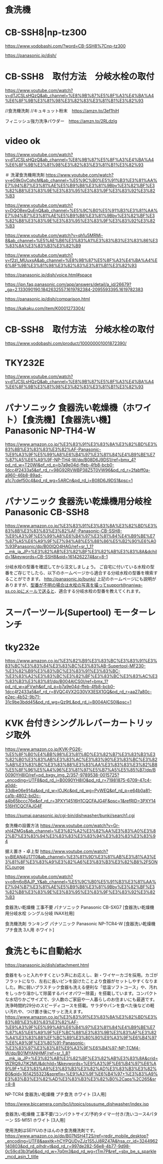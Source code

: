 
# 食洗機
# CB-SSH8|np-tz300
https://www.yodobashi.com/?word=CB-SSH8%7Cnp-tz300

https://panasonic.jp/dish/

# CB-SSH8　取付方法　分岐水栓の取付 
https://www.youtube.com/watch?v=dTJCSLsHQzQ&ab_channel=%E8%9B%87%E5%8F%A3%E4%BA%A4%E6%8F%9B%E3%81%98%E3%82%83%E3%81%B1%E3%82%93

//食洗機洗剤
//キュキュット粉末　https://amzn.to/3ef1hiH​

フィニッシュ強力洗浄パウダー　https://amzn.to/2RLdzIg

# video ok
https://www.youtube.com/watch?v=dTJCSLsHQzQ&ab_channel=%E8%9B%87%E5%8F%A3%E4%BA%A4%E6%8F%9B%E3%81%98%E3%82%83%E3%81%B1%E3%82%93

＃ 洗濯食洗機用洗剤
https://www.youtube.com/watch?v=eG9kGvCqhcM&ab_channel=%E5%9C%B0%E5%91%B3%E3%81%AA%E7%94%B7%E3%81%AE%E5%B9%B8%E3%81%9Bby%E3%82%BF%E3%82%B8%E3%83%9E%E3%83%95%E3%83%9F%E3%83%92%E3%82%B3

https://www.youtube.com/watch?v=DQOBexQuEnQ&ab_channel=%E5%9C%B0%E5%91%B3%E3%81%AA%E7%94%B7%E3%81%AE%E5%B9%B8%E3%81%9Bby%E3%82%BF%E3%82%B8%E3%83%9E%E3%83%95%E3%83%9F%E3%83%92%E3%82%B3

https://www.youtube.com/watch?v=qh1u5MRMi-8&ab_channel=%E5%AE%B6%E3%83%A1%E3%83%B3%E3%83%86%E3%83%8A%E3%83%B3%E3%82%B9

https://www.youtube.com/watch?v=f2zI_MUuxsA&ab_channel=%E8%9B%87%E5%8F%A3%E4%BA%A4%E6%8F%9B%E3%81%98%E3%82%83%E3%81%B1%E3%82%93

https://panasonic.jp/dish/voice.html#space

https://jpn.faq.panasonic.com/app/answers/detail/a_id/26679?_ga=2.133090190.1842632557.1619782384-2095593395.1619782383


https://panasonic.jp/dish/comparison.html

https://kakaku.com/item/K0001273304/

# CB-SSH8　取付方法　分岐水栓の取付 
https://www.yodobashi.com/product/100000001001872390/

# TKY232E
https://www.youtube.com/watch?v=dTJCSLsHQzQ&ab_channel=%E8%9B%87%E5%8F%A3%E4%BA%A4%E6%8F%9B%E3%81%98%E3%82%83%E3%81%B1%E3%82%93

# パナソニック 食器洗い乾燥機（ホワイト）【食洗機】【食器洗い機】 Panasonic NP-TH4-W
https://www.amazon.co.jp/%E3%83%91%E3%83%8A%E3%82%BD%E3%83%8B%E3%83%83%E3%82%AF-Panasonic-%E9%A3%9F%E5%99%A8%E6%B4%97%E3%81%84%E4%B9%BE%E7%87%A5%E6%A9%9F-NP-TH4-W/dp/B08D6J9DS1/ref=bmx_4?pd_rd_w=T20Wl&pf_rd_p=b7a9e04d-ffeb-4fb8-bcb0-1dcc4f2433a5&pf_rd_r=98G92RVWBP38Z5T0VW96&pd_rd_r=2fabff0a-a960-46b8-89ad-a1c7cdef50c4&pd_rd_wg=5ARCn&pd_rd_i=B08D6J9DS1&psc=1

# パナソニック 食器洗い乾燥機用分岐栓Panasonic CB-SSH8
https://www.amazon.co.jp/%E3%83%91%E3%83%8A%E3%82%BD%E3%83%8B%E3%83%83%E3%82%AF-Panasonic-CB-SSH8-%E9%A3%9F%E5%99%A8%E6%B4%97%E3%81%84%E4%B9%BE%E7%87%A5%E6%A9%9F%E7%94%A8%E5%88%86%E5%B2%90%E6%A0%93Panasonic/dp/B00IQO4HAG/ref=sr_1_1?__mk_ja_JP=%E3%82%AB%E3%82%BF%E3%82%AB%E3%83%8A&dchild=1&keywords=CB-SSH8&qid=1614262274&sr=8-1


分岐水栓の型番を確認してから注文しましょう。
ご自宅に付いている水栓の型番をご存じでしたら、以下のホームページから適合する分岐水栓の型番を検索することができます。
http://panasonic.jp/bunki/
上記のホームページにも説明がありますが、型番が不明の場合は水栓の写真を撮ってsupport@naniwa-ss.co.jpにメールで送ると、適合する分岐水栓の型番を教えてくれます。

# スーパーツール(Supertool) モーターレンチ
# tky232e
https://www.amazon.co.jp/%E3%82%B9%E3%83%BC%E3%83%91%E3%83%BC%E3%83%84%E3%83%BC%E3%83%AB-Supertool-MF230-%E3%82%B9%E3%83%BC%E3%83%91%E3%83%BC-%E3%83%A2%E3%83%BC%E3%82%BF%E3%83%BC%E3%83%AC%E3%83%B3%E3%83%81/dp/B004AICS0I/ref=bmx_1?pd_rd_w=aFVwh&pf_rd_p=b7a9e04d-ffeb-4fb8-bcb0-1dcc4f2433a5&pf_rd_r=8VQC4VX2G30VX3ESX1GQ&pd_rd_r=aa27a80c-e2ec-4b52-9b71-31c9be3bdd45&pd_rd_wg=Qz9tL&pd_rd_i=B004AICS0I&psc=1

# KVK 台付きシングルレバーカートリッジ取外
https://www.amazon.co.jp/KVK-PG26-%E5%8F%B0%E4%BB%98%E3%81%8D%E3%82%B7%E3%83%B3%E3%82%B0%E3%83%AB%E3%83%AC%E3%83%90%E3%83%BC%E3%82%AB%E3%83%BC%E3%83%88%E3%83%AA%E3%83%83%E3%82%B8%E5%8F%96%E5%A4%96%E3%81%97%E5%B7%A5%E5%85%B7/dp/B0090YH8IO/ref=pd_bxgy_img_2/357-9789538-0015725?_encoding=UTF8&pd_rd_i=B0090YH8IO&pd_rd_r=71981875-6709-47c4-a0dd-33dbe06e914a&pd_rd_w=lOJKc&pd_rd_wg=PyWEQ&pf_rd_p=e64b0a81-ca1b-4802-bd2c-a4b65bccc76e&pf_rd_r=3PXY14516H1CQCFAJG4F&psc=1&refRID=3PXY14516H1CQCFAJG4F

https://sumai.panasonic.jp/cgi-bin/dishwasher/bunki/search1.cgi



食洗機の設置方法
https://www.youtube.com/watch?v=Gr-xhl4ZMGs&ab_channel=%E3%82%A2%E3%82%AA%E3%83%A0%E3%82%B7%E3%83%94%E3%83%83%E3%83%94%E3%83%83%E3%83%94

据え置き・卓上型
https://www.youtube.com/watch?v=BlEAN4U17T0&ab_channel=%E3%81%9D%E3%81%AB%E3%81%A3%E3%81%8F%E3%83%A9%E3%82%A6%E3%83%B3%E3%82%B8%2FSONICLounge

https://www.youtube.com/watch?v=o8m6oBAJP_Y&ab_channel=%E5%9C%B0%E5%91%B3%E3%81%AA%E7%94%B7%E3%81%AE%E5%B9%B8%E3%81%9Bby%E3%82%BF%E3%82%B8%E3%83%9E%E3%83%95%E3%83%9F%E3%83%92%E3%82%B3

食器洗い乾燥機 工事不要 
パナソニック Panasonic
CB-SXG7 [食器洗い乾燥機用分岐水栓 シングル分岐 INAX社用]

食洗機洗剤 ランキング
パナソニック Panasonic
NP-TCR4-W [食器洗い乾燥機 プチ食洗 3人用 ホワイト]

# 食洗ともに自動給水
https://panasonic.jp/dish/attachment.html

食器をもっと入れやすくという声にお応えし、新・ワイヤーカゴを採用。カゴがフラットになり、左右に長いピンを設けたことより食器がセットしやすくなりました。熱に弱いプラスチック食器も洗える便利な「低温ソフトコース」や、汚れをしっかり溶かして除菌するバイオパワー除菌」を搭載しています。コンパクトな水切りかごサイズで、少人数のご家庭や一人暮らしのお住まいにも最適です。洗浄時間約29分のスピーディコースを搭載。サラダやパンを食べた後などの軽い汚れや、つけ置き後にサッと洗えます。
https://www.amazon.co.jp/%E3%83%91%E3%83%8A%E3%82%BD%E3%83%8B%E3%83%83%E3%82%AF-%E9%A3%9F%E5%99%A8%E6%B4%97%E3%81%84%E4%B9%BE%E7%87%A5%E6%A9%9F%EF%BC%88%E3%83%9B%E3%83%AF%E3%82%A4%E3%83%88%EF%BC%89%E3%80%90%E9%A3%9F%E6%B4%97%E6%A9%9F%E3%80%91-Panasonic-%E3%83%97%E3%83%81%E9%A3%9F%E6%B4%97-NP-TCM4-W/dp/B01MYANHMF/ref=sr_1_8?__mk_ja_JP=%E3%82%AB%E3%82%BF%E3%82%AB%E3%83%8A&crid=WZRQ9J7IK2MU&dchild=1&keywords=%E9%A3%9F%E6%B4%97%E6%A9%9F+%E3%83%A9%E3%83%B3%E3%82%AD%E3%83%B3%E3%82%B0&qid=1614255323&sprefix=%E9%A3%9F%E6%B4%97+%E3%83%A9%E3%83%B3%E3%82%AD%E3%83%B3%E3%82%B0%2Caps%2C265&sr=8-8


NP-TCR4 食器洗い乾燥機 プチ食洗 ホワイト [3人用]

https://www.biccamera.com/bc/i/topics/osusume_dishwasher/index.jsp

食器洗い乾燥機 工事不要/コンパクトサイズ/予約タイマー付き/洗いコース4パターン SS-M151 ホワイト [3人用]

使用洗剤はSEIYUのきほんのき食洗機洗剤です。
https://www.amazon.co.jp/dp/B07NSH4T2S/ref=redir_mobile_desktop?_encoding=UTF8&aaxitk=hCYPQUDyZJz1S5JJ8RZ47A&hsa_cr_id=3244962140803&pd_rd_plhdr=t&pd_rd_r=997de282-56e8-4b77-9d98-0c59cd3b3fa6&pd_rd_w=7q0m3&pd_rd_wg=tTm7P&ref_=sbx_be_s_sparkle_mcd_asin_1_title
